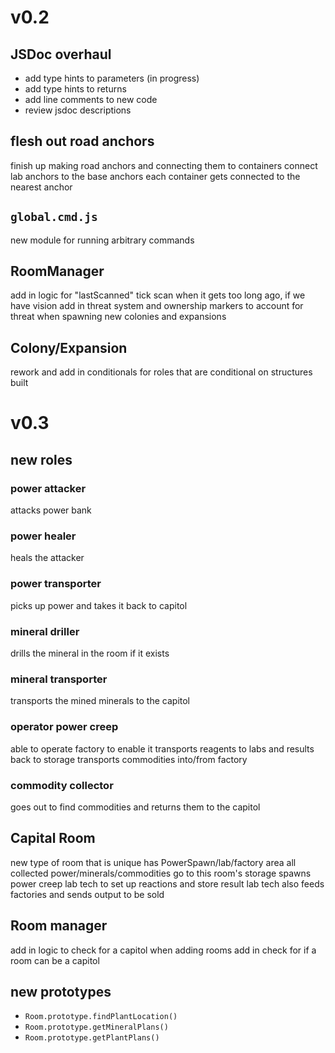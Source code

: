 # v0.2

## JSDoc overhaul
- add type hints to parameters (in progress)
- add type hints to returns
- add line comments to new code
- review jsdoc descriptions

## flesh out road anchors
finish up making road anchors and connecting them to containers
connect lab anchors to the base anchors
each container gets connected to the nearest anchor

## `global.cmd.js`
new module for running arbitrary commands

## RoomManager
add in logic for "lastScanned" tick
scan when it gets too long ago, if we have vision
add in threat system and ownership markers to
account for threat when spawning new colonies and expansions

## Colony/Expansion
rework and add in conditionals for roles that are conditional on structures built

# v0.3

## new roles

### power attacker
attacks power bank

### power healer
heals the attacker

### power transporter
picks up power and takes it back to capitol

### mineral driller
drills the mineral in the room if it exists

### mineral transporter
transports the mined minerals to the capitol

### operator power creep
able to operate factory to enable it
transports reagents to labs and results back to storage
transports commodities into/from factory

### commodity collector
goes out to find commodities and returns them to the capitol

## Capital Room
new type of room that is unique
has PowerSpawn/lab/factory area
all collected power/minerals/commodities go to this room's storage
spawns power creep lab tech to set up reactions and store result
lab tech also feeds factories and sends output to be sold

## Room manager
add in logic to check for a capitol when adding rooms
add in check for if a room can be a capitol

## new prototypes
- `Room.prototype.findPlantLocation()`
- `Room.prototype.getMineralPlans()`
- `Room.prototype.getPlantPlans()`
